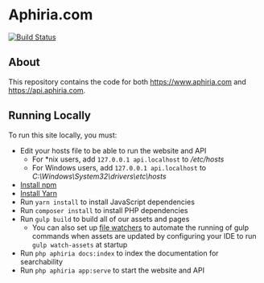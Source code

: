 # Aphiria.com

[![Build Status](https://travis-ci.com/aphiria/aphiria.com.svg)](https://travis-ci.com/aphiria/aphiria.com)

## About

This repository contains the code for both https://www.aphiria.com and https://api.aphiria.com.

## Running Locally

To run this site locally, you must:

* Edit your hosts file to be able to run the website and API
  * For *nix users, add `127.0.0.1 api.localhost` to _/etc/hosts_
  * For Windows users, add `127.0.0.1 api.localhost` to _C:\Windows\System32\drivers\etc\hosts_
* [Install npm](https://www.npmjs.com/get-npm)
* [Install Yarn](https://yarnpkg.com/lang/en/docs/install)
* Run `yarn install` to install JavaScript dependencies
* Run `composer install` to install PHP dependencies
* Run `gulp build` to build all of our assets and pages
  * You can also set up [file watchers](https://www.jetbrains.com/help/phpstorm/settings-tools-startup-tasks.html) to automate the running of gulp commands when assets are updated by configuring your IDE to run `gulp watch-assets` at startup
* Run `php aphiria docs:index` to index the documentation for searchability
* Run `php aphiria app:serve` to start the website and API
